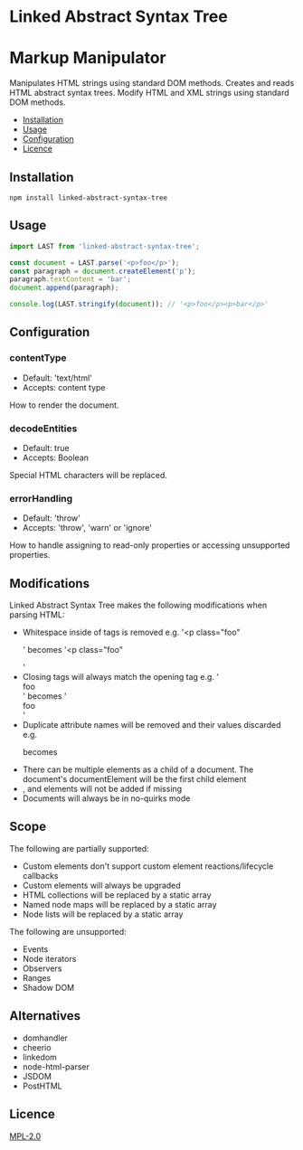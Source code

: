 # Linked Abstract Syntax Tree
# Markup Manipulator
Manipulates HTML strings using standard DOM methods.
Creates and reads HTML abstract syntax trees.
Modify HTML and XML strings using standard DOM methods.


- [Installation](#installation)
- [Usage](#usage)
- [Configuration](#configuration)
- [Licence](#licence)


## Installation

```shell
npm install linked-abstract-syntax-tree
```


## Usage

```js
import LAST from 'linked-abstract-syntax-tree';

const document = LAST.parse('<p>foo</p>');
const paragraph = document.createElement('p');
paragraph.textContent = 'bar';
document.append(paragraph);

console.log(LAST.stringify(document)); // '<p>foo</p><p>bar</p>'
```


## Configuration

### contentType
- Default: 'text/html'
- Accepts: content type

How to render the document.

### decodeEntities
- Default: true
- Accepts: Boolean

Special HTML characters will be replaced.

### errorHandling
- Default: 'throw'
- Accepts: 'throw', 'warn' or 'ignore'

How to handle assigning to read-only properties or accessing unsupported properties.


## Modifications
Linked Abstract Syntax Tree makes the following modifications when parsing HTML:
- Whitespace inside of tags is removed e.g. '<p     class="foo"</p>' becomes '<p class="foo"</p>'
- Closing tags will always match the opening tag e.g. '<Div>foo</dIV>' becomes '<Div>foo</Div>'
- Duplicate attribute names will be removed and their values discarded e.g. <p class="foo" class="bar"></p> becomes <p class="foo"></p>
- There can be multiple elements as a child of a document. The document's documentElement will be the first child element
- <html>, <head> and <body> elements will not be added if missing
- Documents will always be in no-quirks mode


## Scope
The following are partially supported:
- Custom elements don't support custom element reactions/lifecycle callbacks
- Custom elements will always be upgraded
- HTML collections will be replaced by a static array
- Named node maps will be replaced by a static array
- Node lists will be replaced by a static array

The following are unsupported:
- Events
- Node iterators
- Observers
- Ranges
- Shadow DOM


## Alternatives
- domhandler
- cheerio
- linkedom
- node-html-parser
- JSDOM
- PostHTML


## Licence
[MPL-2.0](https://choosealicense.com/licenses/mpl-2.0/)